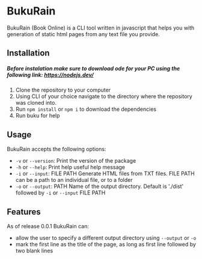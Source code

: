 # BukuRain

BukuRain (Book Online) is a CLI tool written in javascript that helps you with generation of static html pages from any text file you provide. 

## Installation
##### Before instalation make sure to download ode for your PC using the following link: https://nodejs.dev/
1. Clone the repository to your computer
2. Using CLI of your choice navigate to the directory where the repository was cloned into.
3. Run ``npm install`` or ``npm i`` to download the dependencies
4. Run buku for help

## Usage
BukuRain accepts the following options:

* `-v` or `--version`: Print the version of the package
* `-h` or `--help`: Print help useful help message
* `-i` or `--input`: FILE PATH Generate HTML files from TXT files. FILE PATH can be a path to an individual file, or to a folder
* `-o` or `--output`: PATH Name of the output directory. Default is './dist' followed by `-i` or `--input` FILE PATH
  
## Features
As of release 0.0.1 BukuRain can:

  - allow the user to specify a different output directory using ``--output`` or ``-o``
  - mark the first line as the title of the page, as long as first line followed by two blank lines

